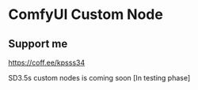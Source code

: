 # ComfyUI Custom Node

## Support me

https://coff.ee/kpsss34

SD3.5s custom nodes is coming soon [In testing phase]
